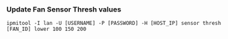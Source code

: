 ### Update Fan Sensor Thresh values
```
ipmitool -I lan -U [USERNAME] -P [PASSWORD] -H [HOST_IP] sensor thresh [FAN_ID] lower 100 150 200
```
